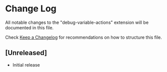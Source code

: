 # Change Log

All notable changes to the "debug-variable-actions" extension will be documented in this file.

Check [Keep a Changelog](http://keepachangelog.com/) for recommendations on how to structure this file.

## [Unreleased]

-   Initial release
